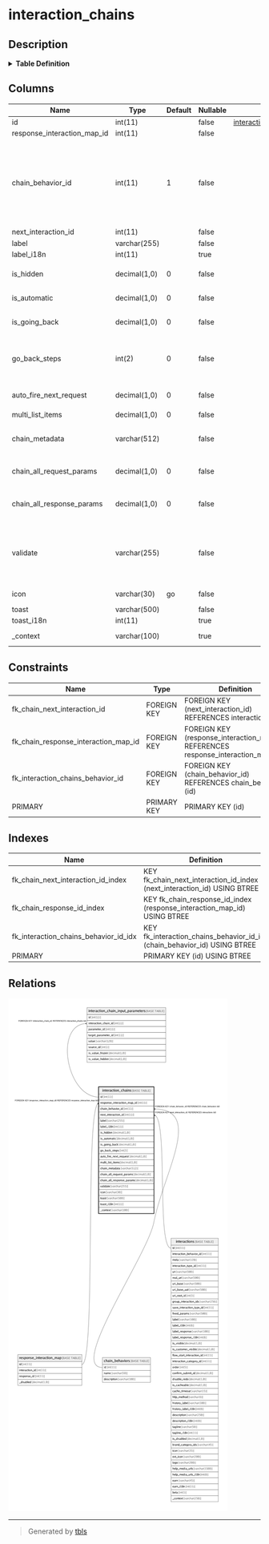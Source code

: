 # interaction_chains

## Description

<details>
<summary><strong>Table Definition</strong></summary>

```sql
CREATE TABLE `interaction_chains` (
  `id` int(11) NOT NULL AUTO_INCREMENT,
  `response_interaction_map_id` int(11) NOT NULL,
  `chain_behavior_id` int(11) NOT NULL DEFAULT '1' COMMENT 'chain behavior if this will normal, external url, payment_gateway etc\n1=Normal Chain (Normal Chain for bi-directional linking tf-response with new tf-request)\n2=External URL (For opening external URL like shopping sites, sbi url for H2H etc)\n3=Payment Gatement (For bi-directional linking of tf-request,tf-response and external payment gateway website)',
  `next_interaction_id` int(11) NOT NULL,
  `label` varchar(255) CHARACTER SET utf8 COLLATE utf8_unicode_ci NOT NULL,
  `label_i18n` int(11) DEFAULT NULL,
  `is_hidden` decimal(1,0) NOT NULL DEFAULT '0' COMMENT 'Do not show the chain. It is activted automatically (maybe through Customer-Profile-Stub, etc.)',
  `is_automatic` decimal(1,0) NOT NULL DEFAULT '0' COMMENT 'Don''t ask/suggest; just goto the chained trxn (if True)',
  `is_going_back` decimal(1,0) NOT NULL DEFAULT '0' COMMENT 'Is the chain meant to go back to an EXISTING/VISIBLE REQUEST CARD (retry) in the interaction flow?',
  `go_back_steps` int(2) NOT NULL DEFAULT '0' COMMENT 'Manual number of steps to go-back (replace prev trxn boxes). If is_going_back is 1, ignore next_interaction_id (specially, if not found) and find next interaction card by going back the specified number of steps',
  `auto_fire_next_request` decimal(1,0) NOT NULL DEFAULT '0' COMMENT 'Automatically fire/submit the next chained request (Unless the user is going back to EDIT that request-card)',
  `multi_list_items` decimal(1,0) NOT NULL DEFAULT '0',
  `chain_metadata` varchar(512) NOT NULL DEFAULT '' COMMENT 'Chain multiple items from list (if any parameter chains to a list)? The corresponding list will give option to select multiple rows.',
  `chain_all_request_params` decimal(1,0) NOT NULL DEFAULT '0' COMMENT 'Chain all parameters from request card that match in name with next interaction request.\nis_frozen=0, is_hidden=0',
  `chain_all_response_params` decimal(1,0) NOT NULL DEFAULT '0' COMMENT 'Chain all parameters from response card that match in name with next interaction request.\nis_frozen=0, is_hidden=0',
  `validate` varchar(255) NOT NULL DEFAULT '' COMMENT 'Use an expression to evaluate the visibility of chain based on other parameters (in response).\nExpression example: [''&&'', [''=='', ''{a}'', ''{b}''], [''<'', ''{a}'', ''{c}'']]\n(I.e, Enable this chain when parameters a == b and a < c)',
  `icon` varchar(30) NOT NULL DEFAULT 'go' COMMENT 'icon for chain: go/repeat/refresh/back/add/remove/edit/etc.',
  `toast` varchar(500) CHARACTER SET utf8 COLLATE utf8_unicode_ci NOT NULL,
  `toast_i18n` int(11) DEFAULT NULL,
  `_context` varchar(100) DEFAULT NULL COMMENT 'After a request is loaded due to this chain, auto-fire it.',
  PRIMARY KEY (`id`),
  KEY `fk_chain_response_id_index` (`response_interaction_map_id`),
  KEY `fk_chain_next_interaction_id_index` (`next_interaction_id`),
  KEY `fk_interaction_chains_behavior_id_idx` (`chain_behavior_id`),
  CONSTRAINT `fk_chain_next_interaction_id` FOREIGN KEY (`next_interaction_id`) REFERENCES `interactions` (`id`) ON DELETE CASCADE ON UPDATE CASCADE,
  CONSTRAINT `fk_chain_response_interaction_map_id` FOREIGN KEY (`response_interaction_map_id`) REFERENCES `response_interaction_map` (`id`) ON DELETE CASCADE ON UPDATE CASCADE,
  CONSTRAINT `fk_interaction_chains_behavior_id` FOREIGN KEY (`chain_behavior_id`) REFERENCES `chain_behaviors` (`id`) ON DELETE CASCADE ON UPDATE CASCADE
) ENGINE=InnoDB AUTO_INCREMENT=844 DEFAULT CHARSET=latin1
```

</details>

## Columns

| Name | Type | Default | Nullable | Children | Parents | Comment |
| ---- | ---- | ------- | -------- | -------- | ------- | ------- |
| id | int(11) |  | false | [interaction_chain_input_parameters](interaction_chain_input_parameters.md) |  |  |
| response_interaction_map_id | int(11) |  | false |  | [response_interaction_map](response_interaction_map.md) |  |
| chain_behavior_id | int(11) | 1 | false |  | [chain_behaviors](chain_behaviors.md) | chain behavior if this will normal, external url, payment_gateway etc<br>1=Normal Chain (Normal Chain for bi-directional linking tf-response with new tf-request)<br>2=External URL (For opening external URL like shopping sites, sbi url for H2H etc)<br>3=Payment Gatement (For bi-directional linking of tf-request,tf-response and external payment gateway website) |
| next_interaction_id | int(11) |  | false |  | [interactions](interactions.md) |  |
| label | varchar(255) |  | false |  |  |  |
| label_i18n | int(11) |  | true |  |  |  |
| is_hidden | decimal(1,0) | 0 | false |  |  | Do not show the chain. It is activted automatically (maybe through Customer-Profile-Stub, etc.) |
| is_automatic | decimal(1,0) | 0 | false |  |  | Don't ask/suggest; just goto the chained trxn (if True) |
| is_going_back | decimal(1,0) | 0 | false |  |  | Is the chain meant to go back to an EXISTING/VISIBLE REQUEST CARD (retry) in the interaction flow? |
| go_back_steps | int(2) | 0 | false |  |  | Manual number of steps to go-back (replace prev trxn boxes). If is_going_back is 1, ignore next_interaction_id (specially, if not found) and find next interaction card by going back the specified number of steps |
| auto_fire_next_request | decimal(1,0) | 0 | false |  |  | Automatically fire/submit the next chained request (Unless the user is going back to EDIT that request-card) |
| multi_list_items | decimal(1,0) | 0 | false |  |  |  |
| chain_metadata | varchar(512) |  | false |  |  | Chain multiple items from list (if any parameter chains to a list)? The corresponding list will give option to select multiple rows. |
| chain_all_request_params | decimal(1,0) | 0 | false |  |  | Chain all parameters from request card that match in name with next interaction request.<br>is_frozen=0, is_hidden=0 |
| chain_all_response_params | decimal(1,0) | 0 | false |  |  | Chain all parameters from response card that match in name with next interaction request.<br>is_frozen=0, is_hidden=0 |
| validate | varchar(255) |  | false |  |  | Use an expression to evaluate the visibility of chain based on other parameters (in response).<br>Expression example: ['&&', ['==', '{a}', '{b}'], ['<', '{a}', '{c}']]<br>(I.e, Enable this chain when parameters a == b and a < c) |
| icon | varchar(30) | go | false |  |  | icon for chain: go/repeat/refresh/back/add/remove/edit/etc. |
| toast | varchar(500) |  | false |  |  |  |
| toast_i18n | int(11) |  | true |  |  |  |
| _context | varchar(100) |  | true |  |  | After a request is loaded due to this chain, auto-fire it. |

## Constraints

| Name | Type | Definition |
| ---- | ---- | ---------- |
| fk_chain_next_interaction_id | FOREIGN KEY | FOREIGN KEY (next_interaction_id) REFERENCES interactions (id) |
| fk_chain_response_interaction_map_id | FOREIGN KEY | FOREIGN KEY (response_interaction_map_id) REFERENCES response_interaction_map (id) |
| fk_interaction_chains_behavior_id | FOREIGN KEY | FOREIGN KEY (chain_behavior_id) REFERENCES chain_behaviors (id) |
| PRIMARY | PRIMARY KEY | PRIMARY KEY (id) |

## Indexes

| Name | Definition |
| ---- | ---------- |
| fk_chain_next_interaction_id_index | KEY fk_chain_next_interaction_id_index (next_interaction_id) USING BTREE |
| fk_chain_response_id_index | KEY fk_chain_response_id_index (response_interaction_map_id) USING BTREE |
| fk_interaction_chains_behavior_id_idx | KEY fk_interaction_chains_behavior_id_idx (chain_behavior_id) USING BTREE |
| PRIMARY | PRIMARY KEY (id) USING BTREE |

## Relations

![er](interaction_chains.png)

---

> Generated by [tbls](https://github.com/k1LoW/tbls)
